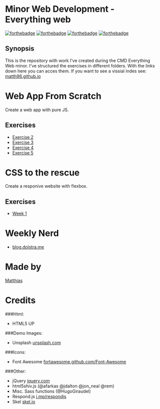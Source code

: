 # Minor Web Development - Everything web
[![forthebadge](http://forthebadge.com/images/badges/built-with-love.svg)]()
[![forthebadge](http://forthebadge.com/images/badges/uses-html.svg)]()
[![forthebadge](http://forthebadge.com/images/badges/uses-css.svg)]()
[![forthebadge](http://forthebadge.com/images/badges/uses-js.svg)]()

## Synopsis
This is the repository with work I've created during the CMD Everything Web minor. I've structured the exercises in different folders. With the links down here you can acces them. If you want to see a vissial indes see: [matth96.github.io](http://matth96.github.io/)

# Web App From Scratch
Create a web app with pure JS.

## Exercises
- [Exercise 2](https://github.com/matth96/matth96.github.io/blob/master/web-app-from-scratch/opdracht-2/opdracht-2.md)
- [Exercise 3](https://github.com/matth96/matth96.github.io/blob/master/web-app-from-scratch/opdracht-3/opdracht-3.md)
- [Exercise 4](https://github.com/matth96/matth96.github.io/blob/master/web-app-from-scratch/opdracht-4/)
- [Exercise 5](https://github.com/matth96/matth96.github.io/blob/master/web-app-from-scratch/opdracht-5/)

# CSS to the rescue
Create a responive website with flexbox.

## Exercises
- [Week 1](http://matth96.github.io/css-to-the-Rescue/week-1/)

# Weekly Nerd
- [blog.dolstra.me](https://blog.dolstra.me)


# Made by
[Matthias](http://dolstra.me)

# Credits

###Html:
- HTML5 UP

###Demo Images:
- Unsplash [unsplash.com](unsplash.com)

###Icons:
- Font Awesome [fortawesome.github.com/Font-Awesome](fortawesome.github.com/Font-Awesome)

###Other:
- jQuery [jquery.com](jquery.com)
- html5shiv.js (@afarkas @jdalton @jon_neal @rem)
- Misc. Sass functions (@HugoGiraudel)
- Respond.js [j.mp/respondjs](j.mp/respondjs)
- Skel [skel.io](skel.io)
